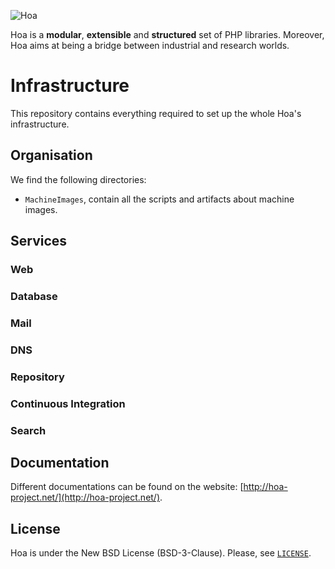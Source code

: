 ![Hoa](http://static.hoa-project.net/Image/Hoa_small.png)

Hoa is a **modular**, **extensible** and **structured** set of PHP libraries.
Moreover, Hoa aims at being a bridge between industrial and research worlds.

# Infrastructure

This repository contains everything required to set up the whole Hoa's
infrastructure.

## Organisation

We find the following directories:

  * `MachineImages`, contain all the scripts and artifacts about machine images.

## Services

### Web

### Database

### Mail

### DNS

### Repository

### Continuous Integration

### Search

## Documentation

Different documentations can be found on the website:
[http://hoa-project.net/](http://hoa-project.net/).

## License

Hoa is under the New BSD License (BSD-3-Clause). Please, see
[`LICENSE`](http://hoa-project.net/LICENSE).
